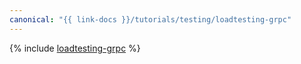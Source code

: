 ```yaml
---
canonical: "{{ link-docs }}/tutorials/testing/loadtesting-grpc"
---
```


{% include [loadtesting-grpc](../../_tutorials/dev/loadtesting-grpc.md) %}